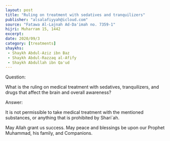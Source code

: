 ```yaml
---
layout: post
title: "Ruling on treatment with sedatives and tranquilizers"
publisher: "alsalafiyyah@icloud.com"
source: "Fatawa Al-Lajnah Ad-Da'imah no. 7359-1"
hijri: Muharram 15, 1442
excerpt: 
date: 2020/09/3
category: [treatments]
shaykhs: 
 - Shaykh Abdul-Aziz ibn Baz
 - Shaykh Abdul-Razzaq al-Afify
 - Shaykh Abdullah ibn Qa'ud
---
```


Question:

What is the ruling on medical treatment with sedatives, tranquilizers, and drugs that affect the brain and overall awareness? 

Answer:

It is not permissible to take medical treatment with the mentioned substances, or anything that is prohibited by Shari`ah.

May Allah grant us success. May peace and blessings be upon our Prophet Muhammad, his family, and Companions. 
